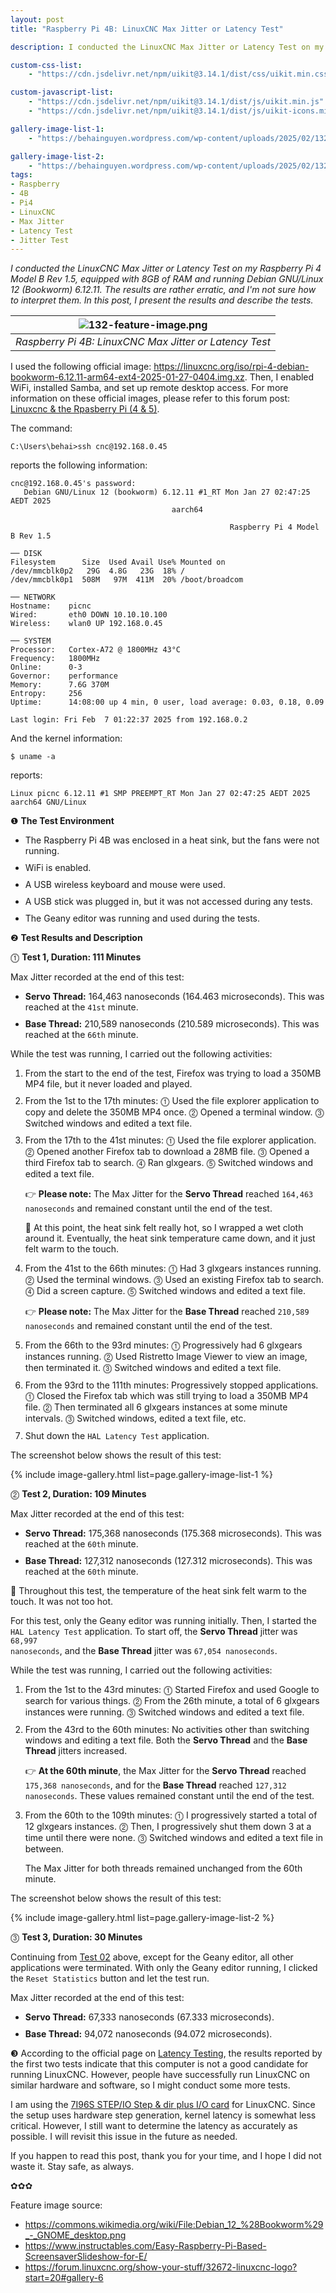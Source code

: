 ```yaml
---
layout: post
title: "Raspberry Pi 4B: LinuxCNC Max Jitter or Latency Test"

description: I conducted the LinuxCNC Max Jitter or Latency Test on my Raspberry Pi 4 Model B Rev 1.5, equipped with 8GB of RAM and running Debian GNU/Linux 12 (Bookworm) 6.12.11. The results are rather erratic, and I'm not sure how to interpret them. In this post, I present the results and describe the tests.

custom-css-list:
    - "https://cdn.jsdelivr.net/npm/uikit@3.14.1/dist/css/uikit.min.css"

custom-javascript-list:
    - "https://cdn.jsdelivr.net/npm/uikit@3.14.1/dist/js/uikit.min.js"
    - "https://cdn.jsdelivr.net/npm/uikit@3.14.1/dist/js/uikit-icons.min.js"

gallery-image-list-1:
    - "https://behainguyen.wordpress.com/wp-content/uploads/2025/02/132-01-test-01.png"

gallery-image-list-2:
    - "https://behainguyen.wordpress.com/wp-content/uploads/2025/02/132-02-test-02.png"
tags:
- Raspberry
- 4B
- Pi4
- LinuxCNC
- Max Jitter
- Latency Test
- Jitter Test
---
```


<em>
I conducted the LinuxCNC Max Jitter or Latency Test on my Raspberry Pi 4 Model B Rev 1.5, equipped with 8GB of RAM and running Debian GNU/Linux 12 (Bookworm) 6.12.11. The results are rather erratic, and I'm not sure how to interpret them. In this post, I present the results and describe the tests.
</em>

| ![132-feature-image.png](https://behainguyen.wordpress.com/wp-content/uploads/2025/02/132-feature-image.png) |
|:--:|
| *Raspberry Pi 4B: LinuxCNC Max Jitter or Latency Test* |

I used the following official image:
<a href="https://linuxcnc.org/iso/rpi-4-debian-bookworm-6.12.11-arm64-ext4-2025-01-27-0404.img.xz" 
title="https://linuxcnc.org/iso/rpi-4-debian-bookworm-6.12.11-arm64-ext4-2025-01-27-0404.img.xz" 
target="_blank">https://linuxcnc.org/iso/rpi-4-debian-bookworm-6.12.11-arm64-ext4-2025-01-27-0404.img.xz</a>.
Then, I enabled WiFi, installed Samba, and set up remote desktop access. For more information on these official images, please refer to this forum post:
<a href="https://forum.linuxcnc.org/9-installing-linuxcnc/55192-linuxcnc-the-rpasberry-pi-4-5" 
title="Linuxcnc & the Rpasberry Pi (4 & 5)" target="_blank">Linuxcnc & the Rpasberry Pi (4 & 5)</a>.

The command:

```
C:\Users\behai>ssh cnc@192.168.0.45
```

reports the following information:

```
cnc@192.168.0.45's password:
   Debian GNU/Linux 12 (bookworm) 6.12.11 #1_RT Mon Jan 27 02:47:25 AEDT 2025
                                    aarch64

                                                 Raspberry Pi 4 Model B Rev 1.5

── DISK
Filesystem      Size  Used Avail Use% Mounted on
/dev/mmcblk0p2   29G  4.8G   23G  18% /
/dev/mmcblk0p1  508M   97M  411M  20% /boot/broadcom

── NETWORK
Hostname:    picnc
Wired:       eth0 DOWN 10.10.10.100
Wireless:    wlan0 UP 192.168.0.45

── SYSTEM
Processor:   Cortex-A72 @ 1800MHz 43°C
Frequency:   1800MHz
Online:      0-3
Governor:    performance
Memory:      7.6G 370M
Entropy:     256
Uptime:      14:08:00 up 4 min, 0 user, load average: 0.03, 0.18, 0.09

Last login: Fri Feb  7 01:22:37 2025 from 192.168.0.2
```

And the kernel information:

```
$ uname -a
```

reports:

```
Linux picnc 6.12.11 #1 SMP PREEMPT_RT Mon Jan 27 02:47:25 AEDT 2025 aarch64 GNU/Linux
```

<a id="test-environment"></a>
❶ <strong>The Test Environment</strong>

<ul>
<li style="margin-top:10px;">
The Raspberry Pi 4B was enclosed in a heat sink, but the fans were not running.
</li>

<li style="margin-top:10px;">
WiFi is enabled.
</li>

<li style="margin-top:10px;">
A USB wireless keyboard and mouse were used.
</li>

<li style="margin-top:10px;">
A USB stick was plugged in, but it was not accessed during any tests.
</li>

<li style="margin-top:10px;">
The Geany editor was running and used during the tests.
</li>
</ul>

<a id="test-results-and-description"></a>
❷ <strong>Test Results and Description</strong>

<a id="test-01"></a>
⓵ <strong>Test 1, Duration: 111 Minutes</strong>

Max Jitter recorded at the end of this test:

<ul>
<li style="margin-top:10px;">
<strong>Servo Thread:</strong> 164,463 nanoseconds (164.463 microseconds). 
This was reached at the <code>41st</code> minute.
</li>

<li style="margin-top:10px;">
<strong>Base Thread:</strong> 210,589 nanoseconds (210.589 microseconds).
This was reached at the <code>66th</code> minute.
</li>
</ul>

While the test was running, I carried out the following activities:

<ol>
<li style="margin-top:10px;">
From the start to the end of the test, Firefox was trying to load a 350MB MP4 file, but it never loaded and played.
</li>

<li style="margin-top:10px;">
From the 1st to the 17th minutes: ⓵ Used the file explorer application to copy and delete the 350MB MP4 once. ⓶ Opened a terminal window. ⓷ Switched windows and edited a text file.
</li>

<li style="margin-top:10px;">
From the 17th to the 41st minutes: ⓵ Used the file explorer application. ⓶ Opened another Firefox tab to download a 28MB file. ⓷ Opened a third Firefox tab to search. ⓸ Ran glxgears. ⓹ Switched windows and edited a text file.
<p>
👉 <strong>Please note:</strong> The Max Jitter for the <strong>Servo Thread</strong> 
reached <code>164,463 nanoseconds</code> and remained constant until the end of the test.
</p>
<p>
🙏 At this point, the heat sink felt really hot, so I wrapped a wet cloth around it. Eventually, the heat sink temperature came down, and it just felt warm to the touch.
</p>
</li>

<li style="margin-top:10px;">
From the 41st to the 66th minutes: ⓵ Had 3 glxgears instances running. ⓶ Used the terminal windows. ⓷ Used an existing Firefox tab to search. ⓸ Did a screen capture. ⓹ Switched windows and edited a text file.
<p>
👉 <strong>Please note:</strong> The Max Jitter for the <strong>Base Thread</strong> reached  
<code>210,589 nanoseconds</code> and remained constant until the end of the test.
</p>
</li>

<li style="margin-top:10px;">
From the 66th to the 93rd minutes: ⓵ Progressively had 6 glxgears instances running. ⓶ Used Ristretto Image Viewer to view an image, then terminated it. ⓷ Switched windows and edited a text file.
</li>

<li style="margin-top:10px;">
From the 93rd to the 111th minutes: Progressively stopped applications. ⓵ Closed the Firefox tab which was still trying to load a 350MB MP4 file. ⓶ Then terminated all 6 glxgears instances at some minute intervals. ⓷ Switched windows, edited a text file, etc.
</li>

<li style="margin-top:10px;">
Shut down the <code>HAL Latency Test</code> application.
</li>
</ol>

The screenshot below shows the result of this test:

{% include image-gallery.html list=page.gallery-image-list-1 %}
<br/>

<a id="test-02"></a>
⓶ <strong>Test 2, Duration: 109 Minutes</strong>

Max Jitter recorded at the end of this test:

<ul>
<li style="margin-top:10px;">
<strong>Servo Thread:</strong> 175,368 nanoseconds (175.368 microseconds).
This was reached at the <code>60th</code> minute.
</li>

<li style="margin-top:10px;">
<strong>Base Thread:</strong> 127,312 nanoseconds (127.312 microseconds).
This was reached at the <code>60th</code> minute.
</li>
</ul>

🙏 Throughout this test, the temperature of the heat sink felt warm to the touch. It was not too hot.

For this test, only the Geany editor was running initially. Then, I started the 
<code>HAL Latency Test</code> application. To start off, the 
<strong>Servo Thread</strong> jitter was <code>68,997 nanoseconds</code>, 
and the <strong>Base Thread</strong> jitter was <code>67,054 nanoseconds</code>.

While the test was running, I carried out the following activities:

<ol>
<li style="margin-top:10px;">
From the 1st to the 43rd minutes: ⓵ Started Firefox and used Google to search for various things. ⓶ From the 26th minute, a total of 6 glxgears instances were running. ⓷ Switched windows and edited a text file.
</li>

<li style="margin-top:10px;">
From the 43rd to the 60th minutes: No activities other than switching windows 
and editing a text file. Both the <strong>Servo Thread</strong> and the 
<strong>Base Thread</strong> jitters increased.

<p>
👉 <strong>At the 60th minute</strong>, the Max Jitter for the <strong>Servo Thread</strong> 
reached <code>175,368 nanoseconds</code>, and for the <strong>Base Thread</strong> 
reached <code>127,312 nanoseconds</code>. These values remained constant until the end of the test.
</p>
</li>

<li style="margin-top:10px;">
From the 60th to the 109th minutes: ⓵ I progressively started a total of 12 glxgears instances. ⓶ Then, I progressively shut them down 3 at a time until there were none. ⓷ Switched windows and edited a text file in between.
<p>
The Max Jitter for both threads remained unchanged from the 60th minute.
</p>
</li>
</ol>

The screenshot below shows the result of this test:

{% include image-gallery.html list=page.gallery-image-list-2 %}
<br/>

<a id="test-03"></a>
⓷ <strong>Test 3, Duration: 30 Minutes</strong>

Continuing from <a href="#test-02">Test 02</a> above, except for the Geany editor, all other applications were terminated. With only the Geany editor running, I clicked the <code>Reset Statistics</code> button and let the test run.

Max Jitter recorded at the end of this test:

<ul>
<li style="margin-top:10px;">
<strong>Servo Thread:</strong> 67,333 nanoseconds (67.333 microseconds).
</li>

<li style="margin-top:10px;">
<strong>Base Thread:</strong> 94,072 nanoseconds (94.072 microseconds).
</li>
</ul>

<a id="concluding-remarks"></a>
❸ According to the official page on 
<a href="https://linuxcnc.org/docs/html/install/latency-test.html" 
title="Latency Testing" target="_blank">Latency Testing</a>, the results reported by the first two tests indicate that this computer is not a good candidate for running LinuxCNC. However, people have successfully run LinuxCNC on similar hardware and software, so I might conduct some more tests.

I am using the 
<a href="https://store.mesanet.com/index.php?route=product/product&product_id=374" 
title="7I96S STEP/IO Step & dir plus I/O card" 
target="_blank">7I96S STEP/IO Step & dir plus I/O card</a> for LinuxCNC.
Since the setup uses hardware step generation, kernel latency is somewhat less critical. However, I still want to determine the latency as accurately as possible. I will revisit this issue in the future as needed.

If you happen to read this post, thank you for your time, and I hope I did not waste it. Stay safe, as always.

✿✿✿

Feature image source:

<ul>
<li>
<a href="https://commons.wikimedia.org/wiki/File:Debian_12_%28Bookworm%29_-_GNOME_desktop.png" target="_blank">https://commons.wikimedia.org/wiki/File:Debian_12_%28Bookworm%29_-_GNOME_desktop.png</a>
</li>
<li>
<a href="https://www.instructables.com/Easy-Raspberry-Pi-Based-ScreensaverSlideshow-for-E/" target="_blank">https://www.instructables.com/Easy-Raspberry-Pi-Based-ScreensaverSlideshow-for-E/</a>
</li>
<li>
<a href="https://forum.linuxcnc.org/show-your-stuff/32672-linuxcnc-logo?start=20#gallery-6" target="_blank">https://forum.linuxcnc.org/show-your-stuff/32672-linuxcnc-logo?start=20#gallery-6</a>
</li>
</ul>
